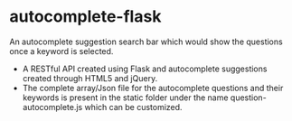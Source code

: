 # autocomplete-flask

An autocomplete suggestion search bar which would show the questions once a keyword is selected.

- A RESTful API created using Flask and autocomplete suggestions created through HTML5 and jQuery.
- The complete array/Json file for the autocomplete questions and their keywords is present in the static folder under the name question-autocomplete.js which can be customized.
